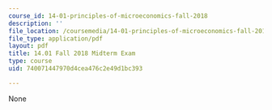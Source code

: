 ```yaml
---
course_id: 14-01-principles-of-microeconomics-fall-2018
description: ''
file_location: /coursemedia/14-01-principles-of-microeconomics-fall-2018/740071447970d4cea476c2e49d1bc393_MIT14_01F18_midterm.pdf
file_type: application/pdf
layout: pdf
title: 14.01 Fall 2018 Midterm Exam
type: course
uid: 740071447970d4cea476c2e49d1bc393

---
```

None